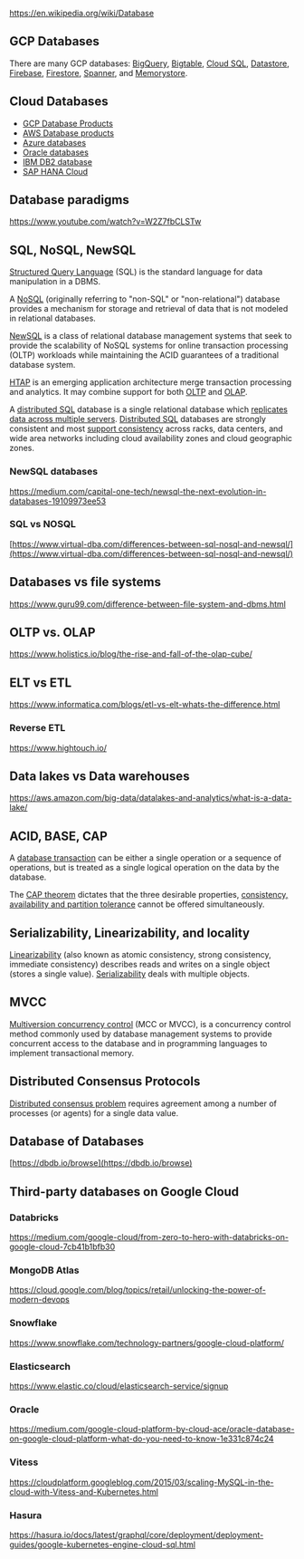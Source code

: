 https://en.wikipedia.org/wiki/Database

## GCP Databases


There are many GCP databases: [BigQuery](BigQuery), [Bigtable](Bigtable), [Cloud SQL](  Cloud-SQL 
 ), [Datastore](Datastore), [Firebase](Firebase), [Firestore](Firestore), [Spanner](Spanner), and [Memorystore](Memorystore).

## Cloud Databases

* [GCP Database Products](https://cloud.google.com/products/databases)
* [AWS Database products](https://aws.amazon.com/products/databases/) 
* [Azure databases](https://azure.microsoft.com/en-us/product-categories/databases/)
* [Oracle databases](https://www.oracle.com/database/)
* [IBM  DB2 database](https://www.ibm.com/cloud/db2-on-cloud)
* [SAP HANA Cloud](   https://www.sap.com/products/hana/cloud.html )


## Database paradigms

https://www.youtube.com/watch?v=W2Z7fbCLSTw


## SQL, NoSQL, NewSQL

[Structured Query Language](SQL) (SQL) is the standard language for data manipulation in a DBMS.

A [NoSQL](https://en.wikipedia.org/wiki/NoSQL) (originally referring to "non-SQL" or "non-relational") database provides a mechanism for storage and retrieval of data that is not modeled  in relational databases. 

[NewSQL](https://en.wikipedia.org/wiki/NewSQL) is a class of relational database management systems that seek to provide the scalability of NoSQL systems for online transaction processing (OLTP) workloads while maintaining the ACID guarantees of a traditional database system.


[HTAP](https://en.wikipedia.org/wiki/Hybrid_transactional/analytical_processing)  is an emerging application architecture merge transaction processing and analytics.  It may combine support for both [OLTP](https://en.wikipedia.org/wiki/Online_transaction_processing) and [OLAP](https://en.wikipedia.org/wiki/Online_analytical_processing).

A [distributed SQL](https://en.wikipedia.org/wiki/Distributed_SQL) database is a single relational database which [replicates data across multiple servers](https://www.infoworld.com/article/3564543/beyond-nosql-the-case-for-distributed-sql.html). [Distributed SQL](https://www.cockroachlabs.com/blog/what-is-distributed-sql/) databases are strongly consistent and most [support consistency](https://www.nextplatform.com/2021/01/25/after-three-decades-you-can-finally-have-a-distributed-sql-database/) across racks, data centers, and wide area networks including cloud availability zones and cloud geographic zones.


### NewSQL databases

https://medium.com/capital-one-tech/newsql-the-next-evolution-in-databases-19109973ee53

### SQL vs NOSQL

[https://www.virtual-dba.com/differences-between-sql-nosql-and-newsql/](https://www.virtual-dba.com/differences-between-sql-nosql-and-newsql/)


## Databases vs file systems

https://www.guru99.com/difference-between-file-system-and-dbms.html

## OLTP vs. OLAP

https://www.holistics.io/blog/the-rise-and-fall-of-the-olap-cube/

## ELT vs ETL

https://www.informatica.com/blogs/etl-vs-elt-whats-the-difference.html

### Reverse ETL

https://www.hightouch.io/

## Data lakes vs Data warehouses

https://aws.amazon.com/big-data/datalakes-and-analytics/what-is-a-data-lake/

## ACID, BASE, CAP

A [database transaction](  http://dist-prog-book.com/chapter/6/acidic-to-basic-how-the-database-ph-has-changed.html ) can be either a single operation or a sequence of operations, but is treated as a single logical operation on the data by the database. 

The [CAP theorem](  https://medium.com/@pranabj.aec/acid-cap-and-base-cc73dee43f8c ) dictates that the three desirable properties, [consistency, availability and partition tolerance](https://en.m.wikipedia.org/wiki/CAP_theorem) cannot be offered simultaneously. 



## Serializability, Linearizability, and locality


[Linearizability](https://accelazh.github.io/storage/Linearizability-Vs-Serializability-And-Distributed-Transactions-Copy) (also known as atomic consistency, strong consistency, immediate consistency) describes reads and writes on a single object (stores a single value).  [Serializability](https://aphyr.com/posts/333-serializability-linearizability-and-locality) deals with multiple objects.

## MVCC

[Multiversion concurrency control](https://wikipedia.org/wiki/Multiversion_concurrency_control)  (MCC or MVCC), is a concurrency control method commonly used by database management systems to provide concurrent access to the database and in programming languages to implement transactional memory.



## Distributed Consensus Protocols

[Distributed consensus problem](Distributed-Consensus) requires agreement among a number of processes (or agents) for a single data value. 

## Database of Databases

[https://dbdb.io/browse](https://dbdb.io/browse)

## Third-party databases on Google Cloud

### Databricks

https://medium.com/google-cloud/from-zero-to-hero-with-databricks-on-google-cloud-7cb41b1bfb30

### MongoDB Atlas

https://cloud.google.com/blog/topics/retail/unlocking-the-power-of-modern-devops

### Snowflake

https://www.snowflake.com/technology-partners/google-cloud-platform/

### Elasticsearch

https://www.elastic.co/cloud/elasticsearch-service/signup

### Oracle

https://medium.com/google-cloud-platform-by-cloud-ace/oracle-database-on-google-cloud-platform-what-do-you-need-to-know-1e331c874c24

### Vitess

https://cloudplatform.googleblog.com/2015/03/scaling-MySQL-in-the-cloud-with-Vitess-and-Kubernetes.html

### Hasura

https://hasura.io/docs/latest/graphql/core/deployment/deployment-guides/google-kubernetes-engine-cloud-sql.html